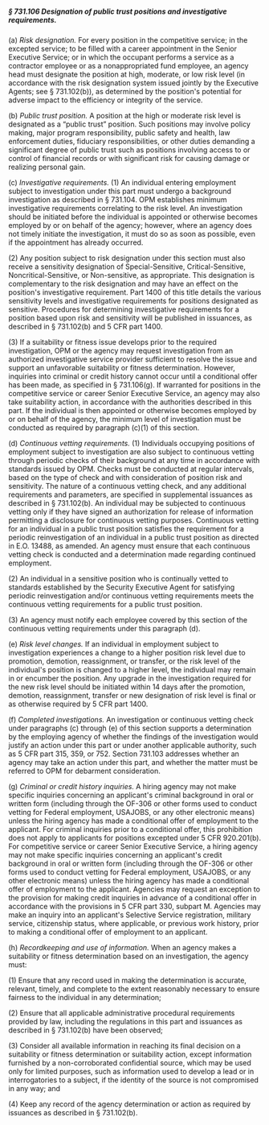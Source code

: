 ##### § 731.106 Designation of public trust positions and investigative requirements. #####

(a) *Risk designation.* For every position in the competitive service; in the excepted service; to be filled with a career appointment in the Senior Executive Service; or in which the occupant performs a service as a contractor employee or as a nonappropriated fund employee, an agency head must designate the position at high, moderate, or low risk level (in accordance with the risk designation system issued jointly by the Executive Agents; see § 731.102(b)), as determined by the position's potential for adverse impact to the efficiency or integrity of the service.

(b) *Public trust position.* A position at the high or moderate risk level is designated as a “public trust” position. Such positions may involve policy making, major program responsibility, public safety and health, law enforcement duties, fiduciary responsibilities, or other duties demanding a significant degree of public trust such as positions involving access to or control of financial records or with significant risk for causing damage or realizing personal gain.

(c) *Investigative requirements.* (1) An individual entering employment subject to investigation under this part must undergo a background investigation as described in § 731.104. OPM establishes minimum investigative requirements correlating to the risk level. An investigation should be initiated before the individual is appointed or otherwise becomes employed by or on behalf of the agency; however, where an agency does not timely initiate the investigation, it must do so as soon as possible, even if the appointment has already occurred.

(2) Any position subject to risk designation under this section must also receive a sensitivity designation of Special-Sensitive, Critical-Sensitive, Noncritical-Sensitive, or Non-sensitive, as appropriate. This designation is complementary to the risk designation and may have an effect on the position's investigative requirement. Part 1400 of this title details the various sensitivity levels and investigative requirements for positions designated as sensitive. Procedures for determining investigative requirements for a position based upon risk and sensitivity will be published in issuances, as described in § 731.102(b) and 5 CFR part 1400.

(3) If a suitability or fitness issue develops prior to the required investigation, OPM or the agency may request investigation from an authorized investigative service provider sufficient to resolve the issue and support an unfavorable suitability or fitness determination. However, inquiries into criminal or credit history cannot occur until a conditional offer has been made, as specified in § 731.106(g). If warranted for positions in the competitive service or career Senior Executive Service, an agency may also take suitability action, in accordance with the authorities described in this part. If the individual is then appointed or otherwise becomes employed by or on behalf of the agency, the minimum level of investigation must be conducted as required by paragraph (c)(1) of this section.

(d) *Continuous vetting requirements.* (1) Individuals occupying positions of employment subject to investigation are also subject to continuous vetting through periodic checks of their background at any time in accordance with standards issued by OPM. Checks must be conducted at regular intervals, based on the type of check and with consideration of position risk and sensitivity. The nature of a continuous vetting check, and any additional requirements and parameters, are specified in supplemental issuances as described in § 731.102(b). An individual may be subjected to continuous vetting only if they have signed an authorization for release of information permitting a disclosure for continuous vetting purposes. Continuous vetting for an individual in a public trust position satisfies the requirement for a periodic reinvestigation of an individual in a public trust position as directed in E.O. 13488, as amended. An agency must ensure that each continuous vetting check is conducted and a determination made regarding continued employment.

(2) An individual in a sensitive position who is continually vetted to standards established by the Security Executive Agent for satisfying periodic reinvestigation and/or continuous vetting requirements meets the continuous vetting requirements for a public trust position.

(3) An agency must notify each employee covered by this section of the continuous vetting requirements under this paragraph (d).

(e) *Risk level changes.* If an individual in employment subject to investigation experiences a change to a higher position risk level due to promotion, demotion, reassignment, or transfer, or the risk level of the individual's position is changed to a higher level, the individual may remain in or encumber the position. Any upgrade in the investigation required for the new risk level should be initiated within 14 days after the promotion, demotion, reassignment, transfer or new designation of risk level is final or as otherwise required by 5 CFR part 1400.

(f) *Completed investigations.* An investigation or continuous vetting check under paragraphs (c) through (e) of this section supports a determination by the employing agency of whether the findings of the investigation would justify an action under this part or under another applicable authority, such as 5 CFR part 315, 359, or 752. Section 731.103 addresses whether an agency may take an action under this part, and whether the matter must be referred to OPM for debarment consideration.

(g) *Criminal or credit history inquiries.* A hiring agency may not make specific inquiries concerning an applicant's criminal background in oral or written form (including through the OF-306 or other forms used to conduct vetting for Federal employment, USAJOBS, or any other electronic means) unless the hiring agency has made a conditional offer of employment to the applicant. For criminal inquiries prior to a conditional offer, this prohibition does not apply to applicants for positions excepted under 5 CFR 920.201(b). For competitive service or career Senior Executive Service, a hiring agency may not make specific inquiries concerning an applicant's credit background in oral or written form (including through the OF-306 or other forms used to conduct vetting for Federal employment, USAJOBS, or any other electronic means) unless the hiring agency has made a conditional offer of employment to the applicant. Agencies may request an exception to the provision for making credit inquiries in advance of a conditional offer in accordance with the provisions in 5 CFR part 330, subpart M. Agencies may make an inquiry into an applicant's Selective Service registration, military service, citizenship status, where applicable, or previous work history, prior to making a conditional offer of employment to an applicant.

(h) *Recordkeeping and use of information.* When an agency makes a suitability or fitness determination based on an investigation, the agency must:

(1) Ensure that any record used in making the determination is accurate, relevant, timely, and complete to the extent reasonably necessary to ensure fairness to the individual in any determination;

(2) Ensure that all applicable administrative procedural requirements provided by law, including the regulations in this part and issuances as described in § 731.102(b) have been observed;

(3) Consider all available information in reaching its final decision on a suitability or fitness determination or suitability action, except information furnished by a non-corroborated confidential source, which may be used only for limited purposes, such as information used to develop a lead or in interrogatories to a subject, if the identity of the source is not compromised in any way; and

(4) Keep any record of the agency determination or action as required by issuances as described in § 731.102(b).
